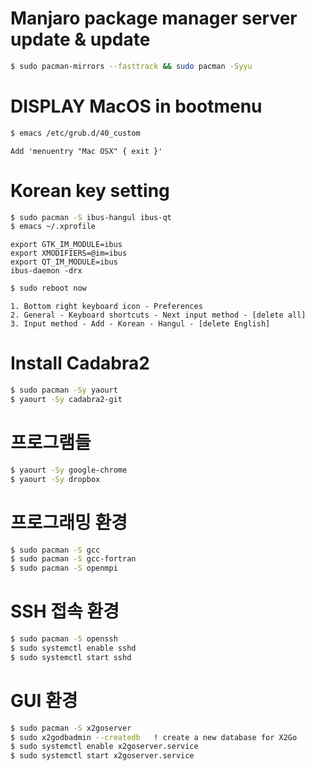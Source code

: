 # Manjaro package manager server update & update
```sh
$ sudo pacman-mirrors --fasttrack && sudo pacman -Syyu
```

# DISPLAY MacOS in bootmenu
```sh
$ emacs /etc/grub.d/40_custom
```
```
Add 'menuentry "Mac OSX" { exit }'
```

# Korean key setting
```sh
$ sudo pacman -S ibus-hangul ibus-qt
$ emacs ~/.xprofile
```
```
export GTK_IM_MODULE=ibus
export XMODIFIERS=@im=ibus
export QT_IM_MODULE=ibus
ibus-daemon -drx
```
```sh
$ sudo reboot now
```
```
1. Bottom right keyboard icon - Preferences
2. General - Keyboard shortcuts - Next input method - [delete all]
3. Input method - Add - Korean - Hangul - [delete English]
```

# Install Cadabra2
```sh
$ sudo pacman -Sy yaourt
$ yaourt -Sy cadabra2-git
```

# 프로그램들
```sh
$ yaourt -Sy google-chrome
$ yaourt -Sy dropbox
```

# 프로그래밍 환경
```sh
$ sudo pacman -S gcc
$ sudo pacman -S gcc-fortran
$ sudo pacman -S openmpi
```

# SSH 접속 환경
```sh
$ sudo pacman -S openssh
$ sudo systemctl enable sshd
$ sudo systemctl start sshd
```

# GUI 환경
```sh
$ sudo pacman -S x2goserver
$ sudo x2godbadmin --createdb   ! create a new database for X2Go
$ sudo systemctl enable x2goserver.service
$ sudo systemctl start x2goserver.service
```
